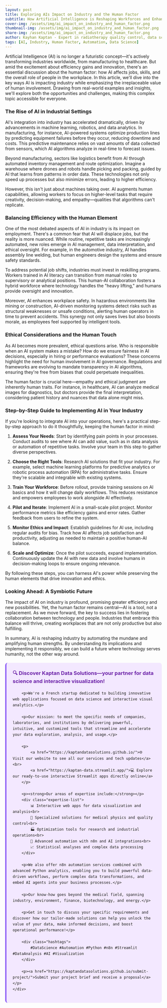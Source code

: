 ```yaml
---
layout: post
title: Exploring AIs Impact on Industry and the Human Factor
subtitle: How Artificial Intelligence is Reshaping Workforces and Enhancing Human Capabilities
cover-img: /assets/img/ai_impact_on_industry_and_human_factor.png
thumbnail-img: /assets/img/ai_impact_on_industry_and_human_factor.png
share-img: /assets/img/ai_impact_on_industry_and_human_factor.png
author: Kayhan Kaptan - Expert in radiotherapy quality control, data science and automation
tags: [AI, Industry, Human Factor, Automation, Data Science]
---
```


Artificial Intelligence (AI) is no longer a futuristic concept—it's actively transforming industries worldwide, from manufacturing to healthcare. But amid the excitement about efficiency gains and innovation, there's an essential discussion about the human factor: how AI affects jobs, skills, and the overall role of people in the workplace. In this article, we'll dive into the key ways AI is impacting industry while emphasizing the irreplaceable value of human involvement. Drawing from real-world examples and insights, we'll explore both the opportunities and challenges, making this complex topic accessible for everyone.

### The Rise of AI in Industrial Settings

AI's integration into industry has accelerated dramatically, driven by advancements in machine learning, robotics, and data analytics. In manufacturing, for instance, AI-powered systems optimize production lines by predicting equipment failures before they occur, reducing downtime and costs. This predictive maintenance relies on vast amounts of data collected from sensors, which AI algorithms analyze in real-time to forecast issues.

Beyond manufacturing, sectors like logistics benefit from AI through automated inventory management and route optimization. Imagine a warehouse where drones and robots handle picking and packing, guided by AI that learns from patterns in order data. These technologies not only speed up processes but also minimize errors, leading to higher efficiency.

However, this isn't just about machines taking over. AI augments human capabilities, allowing workers to focus on higher-level tasks that require creativity, decision-making, and empathy—qualities that algorithms can't replicate.

### Balancing Efficiency with the Human Element

One of the most debated aspects of AI in industry is its impact on employment. There's a common fear that AI will displace jobs, but the reality is more nuanced. While routine, repetitive tasks are increasingly automated, new roles emerge in AI management, data interpretation, and ethical oversight. For example, in the automotive industry, AI handles assembly line welding, but human engineers design the systems and ensure safety standards.

To address potential job shifts, industries must invest in reskilling programs. Workers trained in AI literacy can transition from manual roles to supervisory or analytical positions. This human-AI collaboration fosters a hybrid workforce where technology handles the "heavy lifting," and humans provide oversight and innovation.

Moreover, AI enhances workplace safety. In hazardous environments like mining or construction, AI-driven monitoring systems detect risks such as structural weaknesses or unsafe conditions, alerting human operators in time to prevent accidents. This synergy not only saves lives but also boosts morale, as employees feel supported by intelligent tools.

### Ethical Considerations and the Human Touch

As AI becomes more prevalent, ethical questions arise. Who is responsible when an AI system makes a mistake? How do we ensure fairness in AI decisions, especially in hiring or performance evaluations? These concerns highlight the need for human involvement in AI governance. Regulations and frameworks are evolving to mandate transparency in AI algorithms, ensuring they're free from biases that could perpetuate inequalities.

The human factor is crucial here—empathy and ethical judgment are inherently human traits. For instance, in healthcare, AI can analyze medical images for diagnostics, but doctors provide the final interpretation, considering patient history and nuances that data alone might miss.

### Step-by-Step Guide to Implementing AI in Your Industry

If you're looking to integrate AI into your operations, here's a practical step-by-step approach to do it thoughtfully, keeping the human factor in mind:

1. **Assess Your Needs**: Start by identifying pain points in your processes. Conduct audits to see where AI can add value, such as in data analysis or automation of repetitive tasks. Involve your team in this step to gather diverse perspectives.

2. **Choose the Right Tools**: Research AI solutions that fit your industry. For example, select machine learning platforms for predictive analytics or robotic process automation (RPA) for administrative tasks. Ensure they're scalable and integrable with existing systems.

3. **Train Your Workforce**: Before rollout, provide training sessions on AI basics and how it will change daily workflows. This reduces resistance and empowers employees to work alongside AI effectively.

4. **Pilot and Iterate**: Implement AI in a small-scale pilot project. Monitor performance metrics like efficiency gains and error rates. Gather feedback from users to refine the system.

5. **Monitor Ethics and Impact**: Establish guidelines for AI use, including regular audits for bias. Track how AI affects job satisfaction and productivity, adjusting as needed to maintain a positive human-AI balance.

6. **Scale and Optimize**: Once the pilot succeeds, expand implementation. Continuously update the AI with new data and involve humans in decision-making loops to ensure ongoing relevance.

By following these steps, you can harness AI's power while preserving the human elements that drive innovation and ethics.

### Looking Ahead: A Symbiotic Future

The impact of AI on industry is profound, promising greater efficiency and new possibilities. Yet, the human factor remains central—AI is a tool, not a replacement. As we move forward, the key to success lies in fostering collaboration between technology and people. Industries that embrace this balance will thrive, creating workplaces that are not only productive but also fulfilling.

In summary, AI is reshaping industry by automating the mundane and amplifying human strengths. By understanding its implications and implementing it responsibly, we can build a future where technology serves humanity, not the other way around.

<html lang="fr">
<head>
    <meta charset="UTF-8">
    <meta name="viewport" content="width=device-width, initial-scale=1.0">
    <title>Kaptan Data Solutions</title>
    <style>
        .citation {
            background-color: #f3e8ff;
            border-left: 4px solid #8b5cf6;
            padding: 20px;
            margin: 20px 0;
            border-radius: 8px;
            font-family: -apple-system, BlinkMacSystemFont, 'Segoe UI', Roboto, sans-serif;
            line-height: 1.6;
        }
        .citation h3 {
            color: #6b21a8;
            margin-top: 0;
        }
        .citation a {
            color: #7c3aed;
            text-decoration: none;
        }
        .citation a:hover {
            text-decoration: underline;
        }
        .expertise-list {
            margin: 15px 0;
        }
        .hashtags {
            font-weight: bold;
            color: #7c3aed;
            margin-top: 15px;
        }
    </style>
</head>
<body>
    <div class="citation">
        <h3>🔍 Discover Kaptan Data Solutions—your partner for data science and interactive visualization!</h3>
        
        <p>We're a French startup dedicated to building innovative web applications focused on data science and interactive visual analytics.</p>
        
        <p>Our mission: to meet the specific needs of companies, laboratories, and institutions by delivering powerful, intuitive, and customized tools that streamline and accelerate your data exploration, analysis, and usage.</p>
        
        <p>
            <a href="https://kaptandatasolutions.github.io/">🌐 Visit our website to see all our services and tech updates</a><br>
            <a href="https://kaptan-data.streamlit.app/">💻 Explore our ready-to-use interactive Streamlit apps directly online</a>
        </p>
        
        <p><strong>Our areas of expertise include:</strong></p>
        <div class="expertise-list">
            📊 Interactive web apps for data visualization and analysis<br>
            🔬 Specialized solutions for medical physics and quality control<br>
            🏭 Optimization tools for research and industrial operations<br>
            🤖 Advanced automation with n8n and AI integrations<br>
            📈 Statistical analyses and complex data processing
        </div>
        
        <p>We also offer n8n automation services combined with advanced Python analytics, enabling you to build powerful data-driven workflows, perform complex data transformations, and embed AI agents into your business processes.</p>
        
        <p>Our know-how goes beyond the medical field, spanning industry, environment, finance, biotechnology, and energy.</p>
        
        <p>Get in touch to discuss your specific requirements and discover how our tailor-made solutions can help you unlock the value of your data, make informed decisions, and boost operational performance!</p>
        
        <div class="hashtags">
            #DataScience #Automation #Python #n8n #Streamlit #DataAnalysis #AI #Visualization
        </div>
        
        <p><a href="https://kaptandatasolutions.github.io/submit-project/">Submit your project brief and receive a proposal</a></p>
    </div>
</body>
</html>